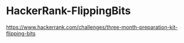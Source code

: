 # HackerRank-FlippingBits

https://www.hackerrank.com/challenges/three-month-preparation-kit-flipping-bits
